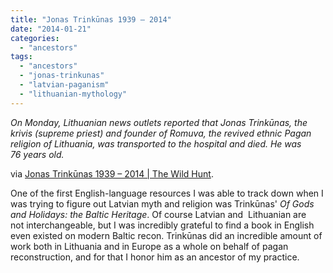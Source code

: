 ```yaml
---
title: "Jonas Trinkūnas 1939 – 2014"
date: "2014-01-21"
categories: 
  - "ancestors"
tags: 
  - "ancestors"
  - "jonas-trinkunas"
  - "latvian-paganism"
  - "lithuanian-mythology"
---
```


_On Monday, Lithuanian news outlets reported that Jonas Trinkūnas, the krivis (supreme priest) and founder of Romuva, the revived ethnic Pagan religion of Lithuania, was transported to the hospital and died. He was 76 years old._

via [Jonas Trinkūnas 1939 – 2014 | The Wild Hunt](http://wildhunt.org/2014/01/jonas-trinkunas-1939-2014.html).

One of the first English-language resources I was able to track down when I was trying to figure out Latvian myth and religion was Trinkūnas' _Of Gods and Holidays: the Baltic Heritage_. Of course Latvian and  Lithuanian are not interchangeable, but I was incredibly grateful to find a book in English even existed on modern Baltic recon. Trinkūnas did an incredible amount of work both in Lithuania and in Europe as a whole on behalf of pagan reconstruction, and for that I honor him as an ancestor of my practice.
